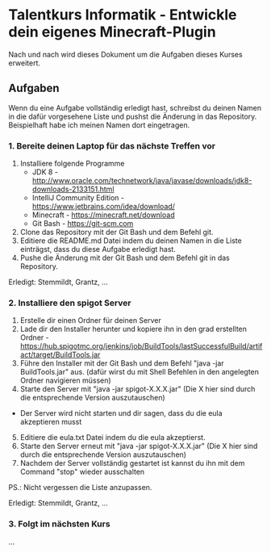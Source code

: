 # Talentkurs Informatik - Entwickle dein eigenes Minecraft-Plugin

Nach und nach wird dieses Dokument um die Aufgaben dieses Kurses erweitert.


## Aufgaben

Wenn du eine Aufgabe vollständig erledigt hast, schreibst du deinen Namen in die dafür vorgesehene Liste und pushst die Änderung in das Repository.
Beispielhaft habe ich meinen Namen dort eingetragen.


### 1. Bereite deinen Laptop für das nächste Treffen vor 

1. Installiere folgende Programme
	* JDK 8 - http://www.oracle.com/technetwork/java/javase/downloads/jdk8-downloads-2133151.html
	* IntelliJ Community Edition - https://www.jetbrains.com/idea/download/
	* Minecraft - https://minecraft.net/download
	* Git Bash - https://git-scm.com
2. Clone das Repository mit der Git Bash und dem Befehl git.
3. Editiere die README.md Datei indem du deinen Namen in die Liste einträgst, dass du diese Aufgabe erledigt hast.
4. Pushe die Änderung mit der Git Bash und dem Befehl git in das Repository.

Erledigt: Stemmildt, Grantz, ...


### 2. Installiere den spigot Server

1. Erstelle dir einen Ordner für deinen Server
2. Lade dir den Installer herunter und kopiere ihn in den grad erstellten Ordner - https://hub.spigotmc.org/jenkins/job/BuildTools/lastSuccessfulBuild/artifact/target/BuildTools.jar
3. Führe den Installer mit der Git Bash und dem Befehl "java -jar BuildTools.jar" aus. (dafür wirst du mit Shell Befehlen in den angelegten Ordner navigieren müssen)
4. Starte den Server mit "java -jar spigot-X.X.X.jar" (Die X hier sind durch die entsprechende Version auszutauschen)
* Der Server wird nicht starten und dir sagen, dass du die eula akzeptieren musst
5. Editiere die eula.txt Datei indem du die eula akzeptierst.
6. Starte den Server erneut mit "java -jar spigot-X.X.X.jar" (Die X hier sind durch die entsprechende Version auszutauschen)
7. Nachdem der Server vollständig gestartet ist kannst du ihn mit dem Command "stop" wieder ausschalten

PS.: Nicht vergessen die Liste anzupassen.

Erledigt: Stemmildt, Grantz, ...

### 3. Folgt im nächsten Kurs

...
